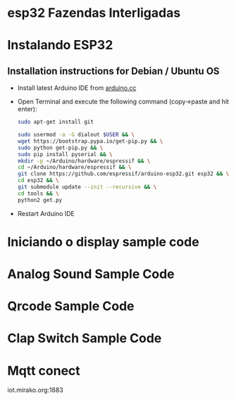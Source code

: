 # esp32 Fazendas Interligadas
Instalando ESP32 
==================

Installation instructions for Debian / Ubuntu OS
--------------------------------

- Install latest Arduino IDE from [arduino.cc](https://www.arduino.cc/en/Main/Software)
- Open Terminal and execute the following command (copy->paste and hit enter):

  ```bash
  sudo apt-get install git 
  
  sudo usermod -a -G dialout $USER && \
  wget https://bootstrap.pypa.io/get-pip.py && \
  sudo python get-pip.py && \
  sudo pip install pyserial && \
  mkdir -p ~/Arduino/hardware/espressif && \
  cd ~/Arduino/hardware/espressif && \
  git clone https://github.com/espressif/arduino-esp32.git esp32 && \
  cd esp32 && \
  git submodule update --init --recursive && \
  cd tools && \
  python2 get.py
  ```
- Restart Arduino IDE

Iniciando o display sample code
=================================================


Analog Sound Sample Code
=================================================



Qrcode Sample Code
=================================================


Clap Switch Sample Code
=================================================


Mqtt conect
=================================================

iot.mirako.org:1883
